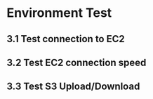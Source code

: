 # Environment Test

## 3.1 Test connection to EC2



## 3.2 Test EC2 connection speed



## 3.3 Test S3 Upload/Download










